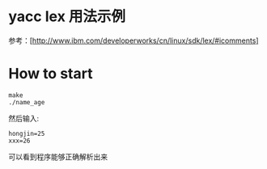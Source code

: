 yacc lex 用法示例
=================
参考：[http://www.ibm.com/developerworks/cn/linux/sdk/lex/#icomments]

How to start
============
```
make
./name_age
```
然后输入:
```
hongjin=25
xxx=26

```
可以看到程序能够正确解析出来

